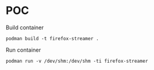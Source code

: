 # POC

Build container
```
podman build -t firefox-streamer .
```

Run container
```
podman run -v /dev/shm:/dev/shm -ti firefox-streamer
```
